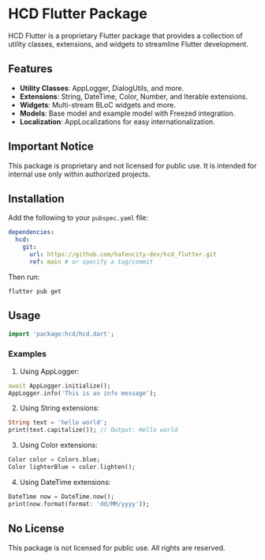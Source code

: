 # HCD Flutter Package

HCD Flutter is a proprietary Flutter package that provides a collection of utility classes, extensions, and widgets to streamline Flutter development.

## Features

- **Utility Classes**: AppLogger, DialogUtils, and more.
- **Extensions**: String, DateTime, Color, Number, and Iterable extensions.
- **Widgets**: Multi-stream BLoC widgets and more.
- **Models**: Base model and example model with Freezed integration.
- **Localization**: AppLocalizations for easy internationalization.

## Important Notice

This package is proprietary and not licensed for public use. It is intended for internal use only within authorized projects.

## Installation

Add the following to your `pubspec.yaml` file:

```yaml
dependencies:
  hcd:
    git:
      url: https://github.com/hafencity-dev/hcd_flutter.git
      ref: main # or specify a tag/commit
```

Then run:

```
flutter pub get
```

## Usage

```dart
import 'package:hcd/hcd.dart';
```

### Examples

1. Using AppLogger:

```dart
await AppLogger.initialize();
AppLogger.info('This is an info message');
```

2. Using String extensions:

```dart
String text = 'hello world';
print(text.capitalize()); // Output: Hello world
```

3. Using Color extensions:

```dart
Color color = Colors.blue;
Color lighterBlue = color.lighten();
```

4. Using DateTime extensions:

```dart
DateTime now = DateTime.now();
print(now.format(format: 'dd/MM/yyyy'));
```

## No License

This package is not licensed for public use. All rights are reserved.

